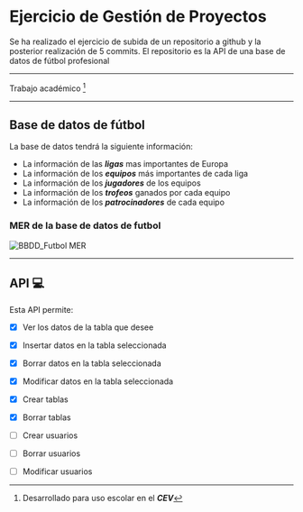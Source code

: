 # Ejercicio de Gestión de Proyectos

Se ha realizado el ejercicio de subida de un repositorio a github y la posterior realización de 5 commits.
El repositorio es la API de una base de datos de fútbol profesional

---

Trabajo académico [^1]

---

## Base de datos de fútbol

La base de datos tendrá la siguiente información:

- La información de las ***ligas*** mas importantes de Europa
- La información de los ***equipos*** más importantes de cada liga
- La información de los ***jugadores*** de los equipos
- La información de los ***trofeos*** ganados por cada equipo
- La información de los ***patrocinadores*** de cada equipo

### MER de la base de datos de futbol

![BBDD_Futbol MER](https://user-images.githubusercontent.com/114089760/207039841-0b5c7b4b-5825-41f2-9499-b8a7aac19a5e.jpg)

---

## API :computer:

Esta API permite:

- [x] Ver los datos de la tabla que desee
- [x] Insertar datos en la tabla seleccionada
- [x] Borrar datos en la tabla seleccionada
- [x] Modificar datos en la tabla seleccionada
- [x] Crear tablas
- [x] Borrar tablas
- [ ] Crear usuarios
- [ ] Borrar usuarios
- [ ] Modificar usuarios
 

[^1]: Desarrollado para uso escolar en el ***CEV***
